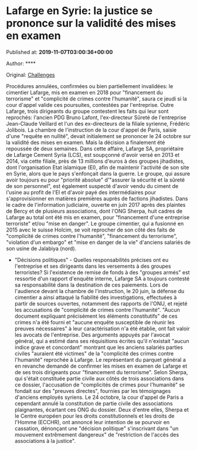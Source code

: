 
# Lafarge en Syrie: la justice se prononce sur la validité des mises en examen

Published at: **2019-11-07T03:00:36+00:00**

Author: ****

Original: [Challenges](https://www.challenges.fr/monde/lafarge-en-syrie-la-justice-se-prononce-sur-la-validite-des-mises-en-examen_683502)

Procédures annulées, confirmées ou bien partiellement invalidées: le cimentier Lafarge, mis en examen en 2018 pour "financement du terrorisme" et "complicité de crimes contre l'humanité", saura ce jeudi si la cour d'appel valide ces poursuites, contestées par l'entreprise.
Outre Lafarge, trois dirigeants du groupe contestent les faits qui leur sont reprochés: l'ancien PDG Bruno Lafont, l'ex-directeur Sûreté de l'entreprise Jean-Claude Veillard et l'un des ex-directeurs de la filiale syrienne, Frédéric Jolibois.
La chambre de l'instruction de la cour d'appel de Paris, saisie d'une "requête en nullité", devait initialement se prononcer le 24 octobre sur la validité des mises en examen. Mais la décision a finalement été repoussée de deux semaines.
Dans cette affaire, Lafarge SA, propriétaire de Lafarge Cement Syria (LCS), est soupçonné d'avoir versé en 2013 et 2014, via cette filiale, près de 13 millions d'euros à des groupes jihadistes, dont l'organisation Etat islamique (EI), afin de maintenir l'activité de son site en Syrie, alors que le pays s'enfonçait dans la guerre.
Le groupe, qui assure avoir toujours eu pour "priorité absolue" d'"assurer la sécurité et la sûreté de son personnel", est également suspecté d'avoir vendu du ciment de l'usine au profit de l'EI et d'avoir payé des intermédiaires pour s'approvisionner en matières premières auprès de factions jihadistes.
Dans le cadre de l'information judiciaire, ouverte en juin 2017 après des plaintes de Bercy et de plusieurs associations, dont l'ONG Sherpa, huit cadres de Lafarge au total ont été mis en examen, pour "financement d'une entreprise terroriste" et/ou "mise en danger".
Le groupe cimentier, qui a fusionné en 2015 avec le suisse Holcim, se voit reprocher de son côté des faits de "complicité de crimes contre l'humanité", "financement du terrorisme", "violation d'un embargo" et "mise en danger de la vie" d'anciens salariés de son usine de Jalabiya (nord).
- "Décisions politiques" -
Quelles responsabilités précises ont eu l'entreprise et ses dirigeants dans les versements à des groupes terroristes? Si l'existence de remise de fonds à des "groupes armés" est ressortie d'un rapport d'enquête interne, Lafarge SA a toujours contesté sa responsabilité dans la destination de ces paiements.
Lors de l'audience devant la chambre de l'instruction, le 20 juin, la défense du cimentier a ainsi attaqué la fiabilité des investigations, effectuées à partir de sources ouvertes, notamment des rapports de l'ONU, et rejeté les accusations de "complicité de crimes contre l'humanité".
"Aucun document expliquant précisément les éléments constitutifs" de ces crimes n'a été fourni et "aucune enquête susceptible de réunir les preuves nécessaires" à leur caractérisation n'a été établie, ont fait valoir les avocats de l'entreprise.
Des arguments appuyés par l'avocat général, qui a estimé dans ses réquisitions écrites qu'il n'existait "aucun indice grave et concordant" montrant que les anciens salariés parties civiles "auraient été victimes" de la "complicité des crimes contre l'humanité" reprochée à Lafarge.
Le représentant du parquet général a en revanche demandé de confirmer les mises en examen de Lafarge et de ses trois dirigeants pour "financement du terrorisme".
Selon Sherpa, qui s'était constituée partie civile aux côtés de trois associations dans ce dossier, l'accusation de "complicités de crimes pour l'humanité" se fondait sur des "preuves directes", fournies par les témoignages d'anciens employés syriens.
Le 24 octobre, la cour d'appel de Paris a cependant annulé la constitution de partie civile des associations plaignantes, écartant ces ONG du dossier.
Deux d'entre elles, Sherpa et le Centre européen pour les droits constitutionnels et les droits de l'Homme (ECCHR), ont annoncé leur intention de se pourvoir en cassation, dénonçant une "décision politique" s'inscrivant dans "un mouvement extrêmement dangereux" de "restriction de l'accès des associations à la justice".
